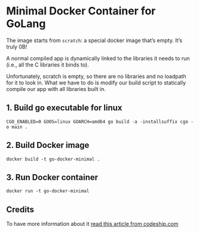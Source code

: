 # Minimal Docker Container for GoLang
The image starts from `scratch`: a special docker image that’s empty. It’s truly 0B!

A normal compiled app is dynamically linked to the libraries it needs to run (i.e., all the C libraries it binds to).

Unfortunately, scratch is empty, so there are no libraries and no loadpath for it to look in. What we have to do is modify our build script to statically compile our app with all libraries built in.

## 1. Build go executable for linux
```
CGO_ENABLED=0 GOOS=linux GOARCH=amd64 go build -a -installsuffix cgo -o main .
```

## 2. Build Docker image
```
docker build -t go-docker-minimal .
```

## 3. Run Docker container
```
docker run -t go-docker-minimal
```

## Credits
To have more information about it [read this article from codeship.com](https://blog.codeship.com/building-minimal-docker-containers-for-go-applications/)